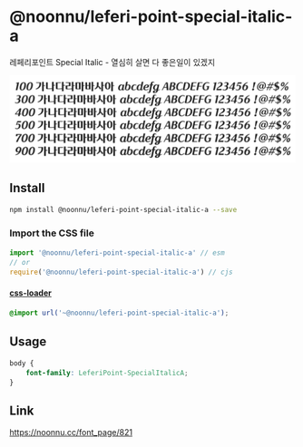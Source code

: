 # @noonnu/leferi-point-special-italic-a

레페리포인트 Special Italic - 열심히 살면 다 좋은일이 있겠지

![example](./example.png)

## Install

```bash
npm install @noonnu/leferi-point-special-italic-a --save
```

### Import the CSS file

```js
import '@noonnu/leferi-point-special-italic-a' // esm
// or
require('@noonnu/leferi-point-special-italic-a') // cjs
```

#### [css-loader](https://github.com/webpack-contrib/css-loader)

```css
@import url('~@noonnu/leferi-point-special-italic-a');
```

## Usage

```css
body {
    font-family: LeferiPoint-SpecialItalicA;
}
```

## Link

https://noonnu.cc/font_page/821
